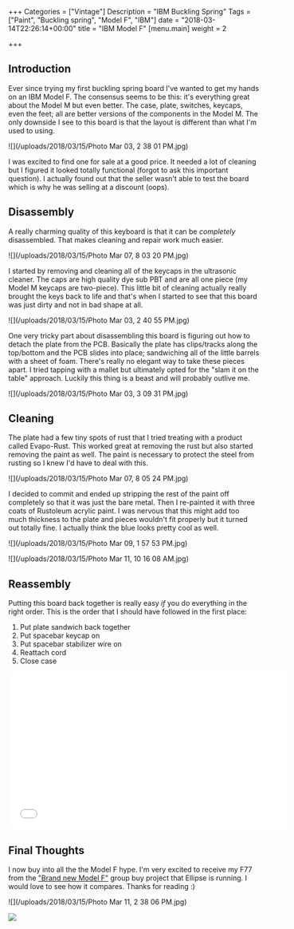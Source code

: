 +++
Categories = ["Vintage"]
Description = "IBM Buckling Spring"
Tags = ["Paint", "Buckling spring", "Model F", "IBM"]
date = "2018-03-14T22:26:14+00:00"
title = "IBM Model F"
[menu.main]
weight = 2

+++
## Introduction

Ever since trying my first buckling spring board I've wanted to get my hands on an IBM Model F.  The consensus seems to be this: it's everything great about the Model M but even better.  The case, plate, switches, keycaps, even the feet; all are better versions of the components in the Model M.  The only downside I see to this board is that the layout is different than what I'm used to using.

![](/uploads/2018/03/15/Photo Mar 03, 2 38 01 PM.jpg)

I was excited to find one for sale at a good price.  It needed a lot of cleaning but I figured it looked totally functional (forgot to ask this important question).  I actually found out that the seller wasn't able to test the board which is why he was selling at a discount (oops).

## Disassembly

A really charming quality of this keyboard is that it can be _completely_ disassembled.  That makes cleaning and repair work much easier.

![](/uploads/2018/03/15/Photo Mar 07, 8 03 20 PM.jpg)

I started by removing and cleaning all of the keycaps in the ultrasonic cleaner.  The caps are high quality dye sub PBT and are all one piece (my Model M keycaps are two-piece).  This little bit of cleaning actually really brought the keys back to life and that's when I started to see that this board was just dirty and not in bad shape at all.

![](/uploads/2018/03/15/Photo Mar 03, 2 40 55 PM.jpg)

One very tricky part about disassembling this board is figuring out how to detach the plate from the PCB.  Basically the plate has clips/tracks along the top/bottom and the PCB slides into place; sandwiching all of the little barrels with a sheet of foam.  There's really no elegant way to take these pieces apart.  I tried tapping with a mallet but ultimately opted for the "slam it on the table" approach.  Luckily this thing is a beast and will probably outlive me.

![](/uploads/2018/03/15/Photo Mar 03, 3 09 31 PM.jpg)

## Cleaning

The plate had a few tiny spots of rust that I tried treating with a product called Evapo-Rust.  This worked great at removing the rust but also started removing the paint as well.  The paint is necessary to protect the steel from rusting so I knew I'd have to deal with this.

![](/uploads/2018/03/15/Photo Mar 07, 8 05 24 PM.jpg)

I decided to commit and ended up stripping the rest of the paint off completely so that it was just the bare metal.  Then I re-painted it with three coats of Rustoleum acrylic paint.  I was nervous that this might add too much thickness to the plate and pieces wouldn't fit properly but it turned out totally fine.  I actually think the blue looks pretty cool as well.

![](/uploads/2018/03/15/Photo Mar 09, 1 57 53 PM.jpg)

![](/uploads/2018/03/15/Photo Mar 11, 10 16 08 AM.jpg)

## Reassembly

Putting this board back together is really easy _if_ you do everything in the right order.  This is the order that I should have followed in the first place:

1. Put plate sandwich back together
2. Put spacebar keycap on
3. Put spacebar stabilizer wire on
4. Reattach cord
5. Close case

<iframe width="560" height="315" src="//www.youtube.com/embed/4Wcp8ktQ-nk" frameborder="0"></iframe>

## Final Thoughts

I now buy into all the the Model F hype.  I'm very excited to receive my F77 from the ["Brand new Model F"](https://www.modelfkeyboards.com) group buy project that Ellipse is running.  I would love to see how it compares.  Thanks for reading :)

![](/uploads/2018/03/15/Photo Mar 11, 2 38 06 PM.jpg)

![](/uploads/2018/03/15/unnamed.jpg)
